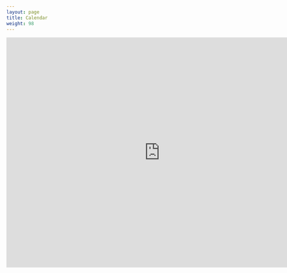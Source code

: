 ```yaml
---
layout: page
title: Calendar
weight: 98
---
```


<iframe src="https://calendar.google.com/calendar/embed?height=600&amp;wkst=1&amp;bgcolor=%23FFFFFF&amp;src=proctoru.com_pbshliq1cicukacst7v7d380uo%40group.calendar.google.com&amp;color=%23853104&amp;ctz=America%2FChicago" style="border-width:0" width="800" height="600" frameborder="0" scrolling="no"></iframe>